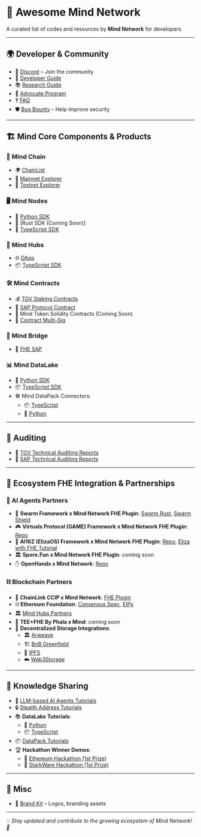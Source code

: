 # 🚀 Awesome Mind Network

A curated list of codes and resources by **Mind Network** for developers.

---

## 🌍 Developer & Community

- 📢 [Discord](https://discord.com/invite/UYj94MJdGJ) – Join the community
- 📖 [Developer Guide](https://docs.mindnetwork.xyz/minddocs/developer-guide)
- 📚 [Research Guide](https://docs.mindnetwork.xyz/minddocs/research-guide)
- 🌱 [Advocate Program](https://docs.mindnetwork.xyz/minddocs/others/advocate-program)
- ❓ [FAQ](https://docs.mindnetwork.xyz/minddocs/others/faq)
- 🛡️ [Bug Bounty](https://bugrap.io/bounties/Mind%20Network) – Help improve security

---

## 🏗️ Mind Core Components & Products

### 🔗 Mind Chain
- 🌍 [ChainList](https://github.com/mind-network/ethereum-lists-chains)
- 🔎 [Mainnet Explorer](https://explorer.mindnetwork.xyz/)
- 🔬 [Testnet Explorer](https://explorer-testnet.mindnetwork.xyz/)

### 🖥️ Mind Nodes
- 🐍 [Python SDK](https://github.com/mind-network/mind-sdk-randgen-py)
- 🦀 [Rust SDK (Coming Soon)]
- 🚀 [TypeScript SDK](https://github.com/mind-network/mind-sdk-randgen-ts)

### 🏢 Mind Hubs
- 🌐 [DApp](https://dapp.mindnetwork.xyz/)
- 📦 [TypeScript SDK](https://github.com/mind-network/mind-sdk-hubs-ts)

### 🛠️ Mind Contracts
- 💰 [TGV Staking Contracts](https://github.com/mind-network/mind-restaking-contracts/tree/main/contracts)
- 🔐 [SAP Protocol Contract](https://github.com/mind-network/mind-sap-contracts)
- 🏦 Mind Token Solidity Contracts (Coming Soon)
- 🔏 [Contract Multi-Sig](https://docs.mindnetwork.xyz/minddocs/security-and-privacy/multi-sig-and-timelock)

### 🌉 Mind Bridge
- 🔄 [FHE SAP](https://github.com/mind-network/mind-sap-contracts)

### 📊 Mind DataLake
- 🐍 [Python SDK](https://github.com/mind-network/mind-lake-sdk-python)
- 📦 [TypeScript SDK](https://github.com/mind-network/mind-lake-sdk-typescript)
- 🛠️ Mind DataPack Connectors:
  - 📦 [TypeScript](https://github.com/mind-network/mind-datapack-typescript)
  - 🐍 [Python](https://github.com/mind-network/mind-datapack-python)

---

## 🔎 Auditing
- 📑 [TGV Technical Auditing Reports](https://github.com/mind-network/mind-restaking-contracts/tree/main/audit)
- 📜 [SAP Technical Auditing Reports](https://github.com/mind-network/mind-sap-contracts/tree/main/audit)

---

## 🤝 Ecosystem FHE Integration & Partnerships

### 🤖 AI Agents Partners
- 🤯 **Swarm Framework x Mind Network FHE Plugin**: [Swarm Rust](https://github.com/georgesheth/swarms-rust), [Swarm Shield](https://github.com/georgesheth/swarm-shield)
- 🎮 **Virtuals Protocol (GAME) Framework x Mind Network FHE Plugin**: [Repo](https://github.com/mind-network/mind-game-node-integration)
- 🧠 **AI16Z (ElizaOS) Framework x Mind Network FHE Plugin**: [Repo](https://github.com/elizaOS/eliza/tree/main/packages/plugin-mind-network), [Eliza with FHE Tutorial](https://github.com/mind-network/mind-eliza-integration/blob/develop/docs/docs/advanced/eliza-with-fhe.md)
- 🏛️ **Spore.Fun x Mind Network FHE Plugin**: coming soon
- ✋ **OpenHands x Mind Network**: [Repo](https://github.com/georgesheth/OpenHands)

### ⛓️ Blockchain Partners
- 🔗 **ChainLink CCIP x Mind Network**: [FHE Plugin](https://github.com/mind-network/mind-sap-contracts)
- ⛓️ **Ethereum Foundation**: [Consensus Spec](https://github.com/georgesheth/consensus-specs), [EIPs](https://github.com/georgesheth/EIPs)
- 🏛️ [Mind Hubs Partners](https://dapp.mindnetwork.xyz/votetoearn/voteonhubs)
- 🧠 **TEE+FHE By Phala x Mind**: coming soon
- 📂 **Decentralized Storage Integrations**:
  - 🏛️ [Arweave](https://github.com/mind-network/mind-datapack-typescript/blob/main/src/connector/arweaveConnector.ts)
  - 🏗️ [BnB Greenfield](https://github.com/mind-network/mind-datapack-typescript/blob/main/src/connector/greenfieldConnector.ts)
  - 📡 [IPFS](https://github.com/mind-network/mind-datapack-typescript/blob/main/src/connector/ipfsConnector.ts)
  - ☁️ [Web3Storage](https://github.com/mind-network/mind-datapack-typescript/blob/main/src/connector/web3StorageConnector.ts)

---

## 📖 Knowledge Sharing
- 🧠 [LLM-based AI Agents Tutorials](https://github.com/mind-network/Awesome-LLM-based-AI-Agents-Knowledge)
- 🔒 [Stealth Address Tutorials](https://github.com/mind-network/mind-sap-sdk-demo)
- 📚 **DataLake Tutorials**:
  - 🐍 [Python](https://github.com/mind-network/mind-lake-sdk-python/tree/main/tutorial)
  - 📦 [TypeScript](https://github.com/mind-network/mind-lake-sdk-typescript/tree/main/tutorial)
- 📦 [DataPack Tutorials](https://github.com/mind-network/mind-datapack-python/tree/main/examples)
- 🏆 **Hackathon Winner Demos**:
  - 🏅 [Ethereum Hackathon (1st Prize)](https://github.com/mind-network/mind_hackathon_ethereum_sg_2309)
  - 🏅 [StarkWare Hackathon (1st Prize)](https://github.com/mind-network/mind_hackathon_starkware_2302)

---

## 🎨 Misc
- 🎨 [Brand Kit](https://github.com/mind-network/mind-brandkit) – Logos, branding assets

---

💡 *Stay updated and contribute to the growing ecosystem of Mind Network! 🚀*
